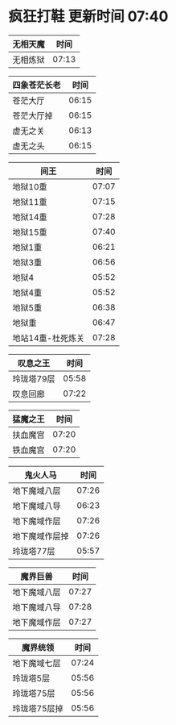 # 疯狂打鞋 更新时间 07:40

| 无相天魔   | 时间    |
|--------|-------|
| 无相炼狱 | 07:13 |

| 四象苍茫长老   | 时间    |
|--------|-------|
| 苍茫大厅 | 06:15 |
| 苍茫大厅掉 | 06:15 |
| 虚无之关 | 06:13 |
| 虚无之头 | 06:15 |

| 间王   | 时间    |
|--------|-------|
| 地狱10重 | 07:07 |
| 地狱11重 | 07:15 |
| 地狱14重 | 07:28 |
| 地狱15重 | 07:40 |
| 地狱1重 | 06:21 |
| 地狱3重 | 06:56 |
| 地狱4 | 05:52 |
| 地狱4重 | 05:52 |
| 地狱5重 | 06:38 |
| 地狱重 | 06:47 |
| 地站14重-杜死炼关 | 07:28 |

| 叹息之王   | 时间    |
|--------|-------|
| 玲珑塔79层 | 05:58 |
| 叹息回廊 | 07:22 |

| 猛魔之王   | 时间    |
|--------|-------|
| 扶血魔宫 | 07:20 |
| 铁血魔宫 | 07:20 |

| 鬼火人马   | 时间    |
|--------|-------|
| 地下魔域八层 | 07:26 |
| 地下魔域八导 | 06:23 |
| 地下魔域作层 | 07:26 |
| 地下魔域作层掉 | 07:26 |
| 玲珑塔77层 | 05:57 |

| 魔界巨兽   | 时间    |
|--------|-------|
| 地下魔域八层 | 07:27 |
| 地下魔域八导 | 07:28 |
| 地下魔域作层 | 07:27 |

| 魔界统领   | 时间    |
|--------|-------|
| 地下魔域七层 | 07:24 |
| 玲珑塔5层 | 05:56 |
| 玲珑塔75层 | 05:56 |
| 玲珑塔75层掉 | 05:56 |